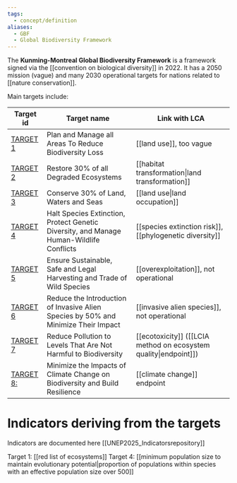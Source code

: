 ```yaml
---
tags:
  - concept/definition
aliases:
  - GBF
  - Global Biodiversity Framework
---
```

The **Kunming-Montreal Global Biodiversity Framework** is a framework signed via the [[convention on biological diversity]] in 2022.
It has a 2050 mission (vague) and many 2030 operational targets for nations related to [[nature conservation]].

Main targets include:

| Target id                                       | Target name                                                                             | Link with LCA                                                             |
| ----------------------------------------------- | --------------------------------------------------------------------------------------- | ------------------------------------------------------------------------- |
| [TARGET 1](https://www.cbd.int/gbf/targets/1)   | Plan and Manage all Areas To Reduce Biodiversity Loss                                   | [[land use]], too vague                                                   |
| [TARGET 2](https://www.cbd.int/gbf/targets/2/)  | Restore 30% of all Degraded Ecosystems                                                  | [[habitat transformation\|land transformation]]                           |
| [TARGET 3](https://www.cbd.int/gbf/targets/3/)  | Conserve 30% of Land, Waters and Seas                                                   | [[land use\|land occupation]]                                             |
| [TARGET 4](https://www.cbd.int/gbf/targets/4/)  | Halt Species Extinction, Protect Genetic Diversity, and Manage Human-Wildlife Conflicts | [[species extinction risk]], [[phylogenetic diversity]]                   |
| [TARGET 5](https://www.cbd.int/gbf/targets/5/)  | Ensure Sustainable, Safe and Legal Harvesting and Trade of Wild Species                 | [[overexploitation]], not operational                                     |
| [TARGET 6](https://www.cbd.int/gbf/targets/6/)  | Reduce the Introduction of Invasive Alien Species by 50% and Minimize Their Impact      | [[invasive alien species]], not operational                               |
| [TARGET 7](https://www.cbd.int/gbf/targets/7/)  | Reduce Pollution to Levels That Are Not Harmful to Biodiversity                         | [[ecotoxicity]] ([[LCIA method on ecosystem quality\|endpoint]]) |
| [TARGET 8:](https://www.cbd.int/gbf/targets/8/) | Minimize the Impacts of Climate Change on Biodiversity and Build Resilience             | [[climate change]] endpoint                                               |
# Indicators deriving from the targets
Indicators are documented here [[UNEP2025_Indicatorsrepository]]

Target 1: [[red list of ecosystems]]
Target 4: [[minimum population size to maintain evolutionary potential|proportion of populations within species with an effective population size over 500]]